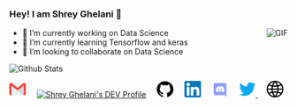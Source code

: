 ### Hey! I am Shrey Ghelani 👋
<img align="right" alt="GIF" src="https://media.giphy.com/media/836HiJc7pgzy8iNXCn/giphy.gif" />

- 🔭 I’m currently working on Data Science
- 🌱 I’m currently learning Tensorflow and keras
- 👯 I’m looking to collaborate on Data Science


![Github Stats](https://github-readme-stats.vercel.app/api?username=Shrey139&show_icons=true&hide_border=true)
<p align="center">
 <a href="mailto:shrey.apple139@gmail.com"><img src="https://github.com/deut-erium/deut-erium/blob/master/assets/gmail.svg" width="30px" alt="mail"></a> &nbsp; &nbsp;
    <a href="https://dev.to/shrey139"><img src="https://d2fltix0v2e0sb.cloudfront.net/dev-badge.svg" alt="Shrey Ghelani's DEV Profile" height="30" width="30"></a>
 &nbsp; &nbsp;
   <a href="https://github.com/Shrey139"><img src="https://github.com/deut-erium/deut-erium/blob/master/assets/github.svg" width="30px" alt="mail"></a> &nbsp; &nbsp;
  <a href="https://www.linkedin.com/in/shrey-ghelani/"><img src="https://github.com/deut-erium/deut-erium/blob/master/assets/linkedin.svg" width="30px" alt="LinkedIn"></a> &nbsp; &nbsp;
 <a href="https://discord.com/users/Shrey139#1054"><img src="https://github.com/deut-erium/deut-erium/blob/master/assets/discord.svg" width="30px" alt="LinkedIn"></a> &nbsp; &nbsp;
  <a href="https://twitter.com/GhelaniShrey"><img src="https://github.com/deut-erium/deut-erium/blob/master/assets/twitter.svg" width="30px" alt="Twitter">     </a> &nbsp; &nbsp;
  <a href="https://Shrey139.github.io"><img src="https://github.com/deut-erium/deut-erium/blob/master/assets/site.svg" width="30px" alt="site"></a> &nbsp; &nbsp;
</p>
